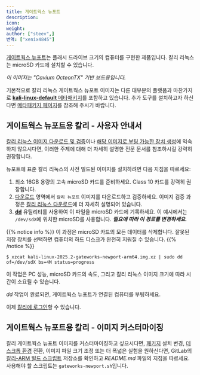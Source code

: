 ```yaml
---
title: 게이트웍스 뉴포트
description:
icon:
weight:
author: ["steev",]
번역: ["xenix4845"]
---
```


[게이트웍스 뉴포트](https://www.gateworks.com/products/industrial-single-board-computers/octeon-tx-single-board-computers-gateworks-newport/)는 플래시 드라이브 크기의 컴퓨터를 구현한 제품입니다. 칼리 리눅스는 microSD 카드에 설치할 수 있습니다.

_이 이미지는 "Cavium OcteonTX" 기반 보드용입니다._

기본적으로 칼리 리눅스 게이트웍스 뉴포트 이미지는 다른 대부분의 플랫폼과 마찬가지로 [**kali-linux-default** 메타패키지](/docs/general-use/metapackages/)를 포함하고 있습니다. 추가 도구를 설치하고자 하신다면 [메타패키지 페이지](/docs/general-use/metapackages/)를 참조해 주시기 바랍니다.

## 게이트웍스 뉴포트용 칼리 - 사용자 안내서

[칼리 리눅스 이미지 다운로드 및 검증](/docs/introduction/download-official-kali-linux-images/)이나 [해당 이미지로 부팅 가능한 장치 생성](/docs/usb/live-usb-install-with-windows/)에 익숙하지 않으시다면, 이러한 주제에 대해 더 자세히 설명한 전문 문서를 참조하시길 강력히 권장합니다.

뉴포트에 표준 칼리 리눅스의 사전 빌드된 이미지를 설치하려면 다음 지침을 따르세요:

1. 최소 16GB 용량의 고속 microSD 카드를 준비하세요. Class 10 카드를 강력히 권장합니다.
2. [다운로드](/get-kali/) 영역에서 `칼리 뉴포트` 이미지를 다운로드하고 검증하세요. 이미지 검증 과정은 [칼리 리눅스 다운로드](/docs/introduction/download-official-kali-linux-images/)에 더 자세히 설명되어 있습니다.
3. **[dd](https://manpages.debian.org/testing/coreutils/dd.1.en.html)** 유틸리티를 사용하여 이 파일을 microSD 카드에 기록하세요. 이 예시에서는 `/dev/sdX`에 위치한 microSD를 사용합니다. **_필요에 따라 이 경로를 변경하세요._**

{{% notice info %}}
이 과정은 microSD 카드의 모든 데이터를 삭제합니다. 잘못된 저장 장치를 선택하면 컴퓨터의 하드 디스크가 완전히 지워질 수 있습니다.
{{% /notice %}}

```console
$ xzcat kali-linux-2025.2-gateworks-newport-arm64.img.xz | sudo dd of=/dev/sdX bs=4M status=progress
```

이 작업은 PC 성능, microSD 카드의 속도, 그리고 칼리 리눅스 이미지 크기에 따라 시간이 소요될 수 있습니다.

_dd_ 작업이 완료되면, 게이트웍스 뉴포트가 연결된 컴퓨터를 부팅하세요.

이제 [칼리에 로그인](/docs/introduction/default-credentials/)할 수 있습니다.

## 게이트웍스 뉴포트용 칼리 - 이미지 커스터마이징

칼리 게이트웍스 뉴포트 이미지를 커스터마이징하고 싶으시다면, [패키지](/docs/general-use/metapackages/) 설치 변경, [데스크톱 환경](/docs/general-use/switching-desktop-environments/) 전환, 이미지 파일 크기 조정 또는 더 폭넓은 실험을 원하신다면, GitLab의 [칼리-ARM 빌드 스크립트](https://gitlab.com/kalilinux/build-scripts/kali-arm) 저장소를 확인하고 _README.md_ 파일의 지침을 따르세요. 사용해야 할 스크립트는 `gateworks-newport.sh`입니다.
